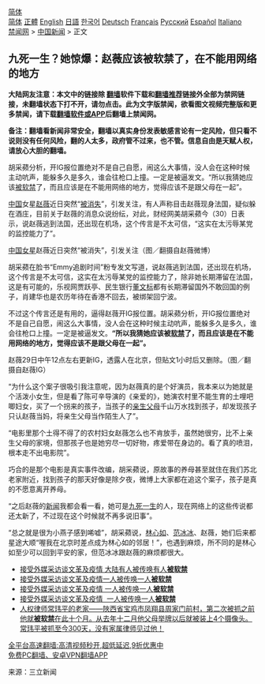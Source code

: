  <!-- 面包屑导航 --> <div class="breadcrumb"><!-- GTranslate: https://gtranslate.io/ -->  <div class="switcher notranslate">  <div class="selected">  <a href="#" onclick="return false;"> 简体</a>  </div>  <div class="option">  <a href="https://www.bannedbook.org" onclick="doGTranslate('zh-CN|zh-CN');jQuery('div.switcher div.selected a').html(jQuery(this).html());return false;" title="简体中文" class="nturl selected"> 简体</a>  <a href="https://www.bannedbook.org/zh-tw/" onclick="doGTranslate('zh-CN|zh-TW');jQuery('div.switcher div.selected a').html(jQuery(this).html());return false;" title="繁體中文" class="nturl"> 正體</a>  <a href="https://www.bannedbook.org/en/" onclick="doGTranslate('zh-CN|en');jQuery('div.switcher div.selected a').html(jQuery(this).html());return false;" title="English" class="nturl"> English</a>  <a href="https://www.bannedbook.org/ja/" onclick="doGTranslate('zh-CN|ja');jQuery('div.switcher div.selected a').html(jQuery(this).html());return false;" title="日本語" class="nturl"> 日語</a>  <a href="https://www.bannedbook.org/ko/" onclick="doGTranslate('zh-CN|ko');jQuery('div.switcher div.selected a').html(jQuery(this).html());return false;" title="한국어" class="nturl"> 한국어</a>  <a href="https://www.bannedbook.org/de/" onclick="doGTranslate('zh-CN|de');jQuery('div.switcher div.selected a').html(jQuery(this).html());return false;" title="Deutsch" class="nturl"> Deutsch</a>  <a href="https://www.bannedbook.org/fr/" onclick="doGTranslate('zh-CN|fr');jQuery('div.switcher div.selected a').html(jQuery(this).html());return false;" title="Français" class="nturl"> Français</a>  <a href="https://www.bannedbook.org/ru/" onclick="doGTranslate('zh-CN|ru');jQuery('div.switcher div.selected a').html(jQuery(this).html());return false;" title="Русский" class="nturl"> Русский</a>  <a href="https://www.bannedbook.org/es/" onclick="doGTranslate('zh-CN|es');jQuery('div.switcher div.selected a').html(jQuery(this).html());return false;" title="Español" class="nturl"> Español</a>  <a href="https://www.bannedbook.org/it/" onclick="doGTranslate('zh-CN|it');jQuery('div.switcher div.selected a').html(jQuery(this).html());return false;" title="Italiano" class="nturl"> Italiano</a>  </div>  </div>      <div class='breadcrumb-sub'><!-- Breadcrumb NavXT 6.3.0 --> <a href="https://www.bannedbook.org/" class="home">禁闻网</a> &gt; <a href="https://www.bannedbook.org/bnews/cnnews/" class="category">中国新闻</a> &gt; 正文</div></div><h2>九死一生？她惊爆：赵薇应该被软禁了，在不能用网络的地方</h2> <p class="notice"><b>大陆网友注意：本文中的链接除 <a href="https://github.com/bannedbook/fanqiang" >翻墙</a>软件下载和<a href="https://github.com/killgcd/justmysocks/blob/master/README.md">翻墙推荐</a>链接外全部为禁网链接，未翻墙状态下打不开，请勿点击。此为文字版禁闻，欲看图文视频完整版和更多禁闻，请下载<a href="https://github.com/bannedbook/fanqiang">翻墙软件或APP</a>后翻墙上禁闻网。</p><p>备注：翻墙看新闻非常安全，翻墙以真实身份发表敏感言论有一定风险，但只看不说则没有任何风险，翻的人太多，政府管不过来，也不管。信息自由是天赋人权，请放心大胆的翻墙。</b></p>  <div class="entry"> <p id="summary">胡采𬞟分析，开IG报位置绝对不是自己自愿，闹这么大事情，没人会在这种时候主动吭声，能躲多久是多久，谁会往枪口上撞。一定是被逼发文。“所以我猜她应该<a href="https://www.bannedbook.org/bnews/tag/%E8%A2%AB%E8%BD%AF%E7%A6%81/" class="st_tag internal_tag" rel="tag" title="标签 被软禁 下的日志">被软禁</a>了，而且应该是在不能用网络的地方，觉得应该不是跟父母在一起”。</p> <p><span class='wp_keywordlink_affiliate'><a href="https://www.bannedbook.org/" title="中国" target="_blank">中国</a></span>女星<a href="https://www.bannedbook.org/bnews/tag/%e8%b5%b5%e8%96%87/" class="st_tag internal_tag" rel="tag" title="标签 赵薇 下的日志">赵薇</a>近日突然“<a href="https://www.bannedbook.org/bnews/tag/%E8%A2%AB%E6%B6%88%E5%A4%B1/" class="st_tag internal_tag" rel="tag" title="标签 被消失 下的日志">被消失</a>”，引发关注，有人声称目击赵薇现身法国，疑似躲在酒庄，目前关于赵薇的消息众说纷纭，对此，财经网美胡采𬞟今（30）日表示，说赵薇逃到法国，还出现在机场，这个传言是不太可信，“这实在太污辱某党的监控能力了”。</p> <p><a href="https://www.bannedbook.org/bnews/tag/%e4%b8%ad%e5%9b%bd%e5%a5%b3%e6%98%9f/" class="st_tag internal_tag" rel="tag" title="标签 中国女星 下的日志">中国女星</a>赵薇近日突然“被消失”，引发关注（图／翻摄自赵薇微博）</p>  <p>胡采𬞟在脸书“Emmy追剧时间”粉专发文写道，说赵薇逃到法国，还出现在机场，这个传言是不太可信，这实在太污辱某党的监控能力了，除非她长期滞留在法国，这是有可能的，乐视网贾跃亭、民生银行<a href="https://www.bannedbook.org/bnews/tag/%e8%91%a3%e6%96%87%e6%a0%87/" class="st_tag internal_tag" rel="tag" title="标签 董文标 下的日志">董文标</a>都有长期滞留国外不敢回国的例子，肖建华也是农历年待在香港不回去，被绑架回宁波。</p> <p>不过这个传言还是有用的，逼得赵薇开IG报位置。胡采𬞟分析，开IG报位置绝对不是自己自愿，闹这么大事情，没人会在这种时候主动吭声，能躲多久是多久，谁会往枪口上撞。一定是被逼发文。<strong>“所以我猜她应该被<a href="https://www.bannedbook.org/bnews/tag/%E8%BD%AF%E7%A6%81/" class="st_tag internal_tag" rel="tag" title="标签 软禁 下的日志">软禁</a>了，而且应该是在不能用网络的地方，觉得应该不是跟父母在一起”。</strong></p> <p>赵薇29日中午12点左右更新IG，透露人在北京，但贴文1小时后又删除。（图／翻摄自赵薇IG）</p>  <p>“为什么这个案子很吸引我注意呢，因为赵薇真的是个好演员，我本来以为她就是个活泼小女生，但是看了陈可辛导演的《亲爱的》，她演农村里不能生育的土哩吧唧妇女，买了一个拐来的孩子，当孩子的<a href="https://www.bannedbook.org/bnews/tag/%E4%BA%B2%E7%94%9F%E7%88%B6%E6%AF%8D/" class="st_tag internal_tag" rel="tag" title="标签 亲生父母 下的日志">亲生父母</a>千山万水找到孩子，却发现孩子只认赵薇当妈，将亲生父母当作陌生人了”。</p> <p>“电影里那个土得不得了的农村妇女赵薇怎么也不肯放手，虽然她很穷，比不上亲生父母的家境，但那孩子也是她穷尽一切好物，疼爱带在身边的。看了真的喷泪，根本走不出电影院”。</p> <p>巧合的是那个电影是真实事件改编，胡采𬞟说，原故事的养母甚至就住在我们苏北老家附近，找到孩子的那天好像是除夕夜，微博上大家都在追这个案子，孩子是真的不愿意离开养母。</p>  <p>“之后赵薇的<span class='wp_keywordlink_affiliate'><a href="https://www.bannedbook.org/" title="新闻">新闻</a></span>我都会看一看，她可是<span class='wp_keywordlink'><a href="https://www.bannedbook.org/forum2/topic24.html" title="九死一生——我的“右派”历程  作者：代煌" target="_blank">九死一生</a></span>的人，现在网络上的这些传说都还太新了，不过现在这个时候就不再多说旧事”。</p> <p>“总之就是很为小燕子感到唏嘘”，胡采𬞟说，<a href="https://www.bannedbook.org/bnews/tag/%e6%9e%97%e5%bf%83%e5%a6%82/" class="st_tag internal_tag" rel="tag" title="标签 林心如 下的日志">林心如</a>、<a href="https://www.bannedbook.org/bnews/tag/%e8%8c%83%e5%86%b0%e5%86%b0/" class="st_tag internal_tag" rel="tag" title="标签 范冰冰 下的日志">范冰冰</a>、赵薇，她们后来都星途大顺“喔我在北京时差点成为林心如的邻居！”，也遇到麻烦，所不同的是林心如至少可以回到平安的家，但范冰冰跟赵薇的麻烦都很大。</p> <ul class='op-related-articles' title='相关阅读'> <li><a href='https://www.bannedbook.org/bnews/baitai/20210824/1612055.html' target='_blank'>接受外媒采访谈文革及疫情 大陆有人被传唤有人<b>被软禁</b></a></li> <li><a href='https://www.bannedbook.org/bnews/baitai/20210823/1611783.html' target='_blank'>接受外媒采访谈文革及疫情一人被传唤一人<b>被软禁</b></a></li> <li><a href='https://www.bannedbook.org/bnews/headline/20210823/1611665.html' target='_blank'>接受外媒采访谈文革及疫情 一人被传唤一人<b>被软禁</b></a></li> <li><a href='https://www.bannedbook.org/bnews/ssgc/20210823/1611644.html' target='_blank'>接受外媒采访谈文革及疫情  一人被传唤一人<b>被软禁</b></a></li> <li><a href='https://www.bannedbook.org/bnews/bannedvideo/20210819/1609083.html' target='_blank'>人权律师常玮平的老家——陜西省宝鸡市凤翔县周家门前村，第二次被抓之前他就<b>被软禁</b>在此十个月。从去年十二月他父母举牌以后就被装上4个摄像头。常玮平被抓至今300天，没有家属律师见过他！</a></li> </ul> <p class="texttj"> <a href="https://github.com/bannedbook/fanqiang/wiki/V2ray%E6%9C%BA%E5%9C%BA" target="_blank">全平台高速翻墙:高清视频秒开,超低延迟,9折优惠中</a><br/> <a href="https://github.com/bannedbook/fanqiang/wiki/%E7%A6%81%E9%97%BB%E7%BD%91%E5%AE%89%E5%8D%93%E7%BF%BB%E5%A2%99%E6%96%B0%E9%97%BBAPP" target="_blank">免费PC翻墙、安卓VPN翻墙APP</a></p> <p> 来源：三立新闻 </p><a name='sharetosocial'></a>  <div style="margin-bottom:5px;padding-bottom:5px;clear:both"> <div id="archive-pix-1" class="banner-ads"> <!-- AuctionX Display platform tag START --> <div id="26318x728x90x621x_ADSLOT2" clicktrack="%%CLICK_URL_ESC%%"></div> <!-- AuctionX Display platform tag END --> </div> <div id="archive-pix-2" class="banner-ads"> <!-- AuctionX Display platform tag START --> <div id="26315x300x250x621x_ADSLOT2" clicktrack="%%CLICK_URL_ESC%%"></div> <!-- AuctionX Display platform tag END --> </div> </div>  <div id="archive-pix-1" class="banner-ads"> <!-- AuctionX Display platform tag START --> <div id="26318x728x90x621x_ADSLOT3" clicktrack="%%CLICK_URL_ESC%%"></div> <!-- AuctionX Display platform tag END --> </div> </div><!--END ENTRY--> 